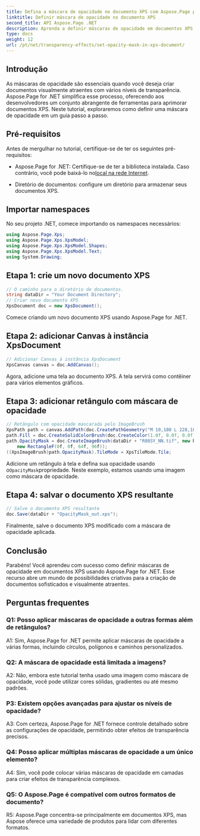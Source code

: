 ```yaml
---
title: Defina a máscara de opacidade no documento XPS com Aspose.Page para .NET
linktitle: Definir máscara de opacidade no documento XPS
second_title: API Aspose.Page .NET
description: Aprenda a definir máscaras de opacidade em documentos XPS usando Aspose.Page for .NET. Melhore a estética do documento sem esforço.
type: docs
weight: 12
url: /pt/net/transparency-effects/set-opacity-mask-in-xps-document/
---
```

## Introdução

As máscaras de opacidade são essenciais quando você deseja criar documentos visualmente atraentes com vários níveis de transparência. Aspose.Page for .NET simplifica esse processo, oferecendo aos desenvolvedores um conjunto abrangente de ferramentas para aprimorar documentos XPS. Neste tutorial, exploraremos como definir uma máscara de opacidade em um guia passo a passo.

## Pré-requisitos

Antes de mergulhar no tutorial, certifique-se de ter os seguintes pré-requisitos:

-  Aspose.Page for .NET: Certifique-se de ter a biblioteca instalada. Caso contrário, você pode baixá-lo no[local na rede Internet](https://releases.aspose.com/page/net/).

- Diretório de documentos: configure um diretório para armazenar seus documentos XPS.

## Importar namespaces

No seu projeto .NET, comece importando os namespaces necessários:

```csharp
using Aspose.Page.Xps;
using Aspose.Page.Xps.XpsModel;
using Aspose.Page.Xps.XpsModel.Shapes;
using Aspose.Page.Xps.XpsModel.Text;
using System.Drawing;
```

## Etapa 1: crie um novo documento XPS

```csharp
// O caminho para o diretório de documentos.
string dataDir = "Your Document Directory";
// Criar novo documento XPS
XpsDocument doc = new XpsDocument();
```

Comece criando um novo documento XPS usando Aspose.Page for .NET.

## Etapa 2: adicionar Canvas à instância XpsDocument

```csharp
// Adicionar Canvas à instância XpsDocument
XpsCanvas canvas = doc.AddCanvas();
```

Agora, adicione uma tela ao documento XPS. A tela servirá como contêiner para vários elementos gráficos.

## Etapa 3: adicionar retângulo com máscara de opacidade

```csharp
// Retângulo com opacidade mascarada pelo ImageBrush
XpsPath path = canvas.AddPath(doc.CreatePathGeometry("M 10,180 L 228,180 228,285 10,285"));
path.Fill = doc.CreateSolidColorBrush(doc.CreateColor(1.0f, 0.0f, 0.0f));
path.OpacityMask = doc.CreateImageBrush(dataDir + "R08SY_NN.tif", new RectangleF(0f, 0f, 128f, 192f),
    new RectangleF(0f, 0f, 64f, 96f));
((XpsImageBrush)path.OpacityMask).TileMode = XpsTileMode.Tile;
```

 Adicione um retângulo à tela e defina sua opacidade usando o`OpacityMask`propriedade. Neste exemplo, estamos usando uma imagem como máscara de opacidade.

## Etapa 4: salvar o documento XPS resultante

```csharp
// Salve o documento XPS resultante
doc.Save(dataDir + "OpacityMask_out.xps");
```

Finalmente, salve o documento XPS modificado com a máscara de opacidade aplicada.

## Conclusão

Parabéns! Você aprendeu com sucesso como definir máscaras de opacidade em documentos XPS usando Aspose.Page for .NET. Esse recurso abre um mundo de possibilidades criativas para a criação de documentos sofisticados e visualmente atraentes.

## Perguntas frequentes

### Q1: Posso aplicar máscaras de opacidade a outras formas além de retângulos?

A1: Sim, Aspose.Page for .NET permite aplicar máscaras de opacidade a várias formas, incluindo círculos, polígonos e caminhos personalizados.

### Q2: A máscara de opacidade está limitada a imagens?

A2: Não, embora este tutorial tenha usado uma imagem como máscara de opacidade, você pode utilizar cores sólidas, gradientes ou até mesmo padrões.

### P3: Existem opções avançadas para ajustar os níveis de opacidade?

A3: Com certeza, Aspose.Page for .NET fornece controle detalhado sobre as configurações de opacidade, permitindo obter efeitos de transparência precisos.

### Q4: Posso aplicar múltiplas máscaras de opacidade a um único elemento?

A4: Sim, você pode colocar várias máscaras de opacidade em camadas para criar efeitos de transparência complexos.

### Q5: O Aspose.Page é compatível com outros formatos de documento?

R5: Aspose.Page concentra-se principalmente em documentos XPS, mas Aspose oferece uma variedade de produtos para lidar com diferentes formatos.